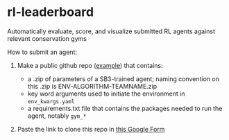 # rl-leaderboard
Automatically evaluate, score, and visualize submitted RL agents against relevant conservation gyms

How to submit an agent:

1) Make a public github repo ([example](https://github.com/mlap/test-rl-leaderboard1)) that contains:
	- a .zip of parameters of a SB3-trained agent; naming convention on this .zip is ENV-ALGORITHM-TEAMNAME.zip
	- key word arguments used to initiate the environment in `env_kwargs.yaml`
	- a requirements.txt file that contains the packages needed to run the agent, notably `gym_*` 

2) Paste the link to clone this repo in [this Google Form](https://forms.gle/tdVmyo4JD7cS4Goo7)


